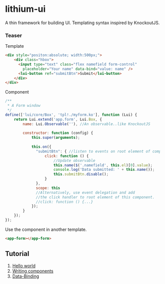lithium-ui
==========

A thin framework for building UI. Templating syntax inspired by KnockoutJS.

### Teaser
Template
```html
<div style="positon:absolute; width:500px;">
    <div class="hbox">
      <input type="text" class="flex namefield form-control"
        placeholder="Your name" data-bind="value: name" />
      <lui-button ref="submitBtn">Submit</lui-button>
    </div>
</div>
```
Component
```javascript
/**
 * A Form window
 */
define(['lui/core/Box', 'tpl!./myform.ko'], function (Lui) {
    return Lui.extend('app.form', Lui.Box, {
        name: Lui.Observable(''), //An observable..like KnockoutJS
        
        constructor: function (config) {
            this.super(arguments);
          
            this.on({
              "submitBtn": { //listen to events on root element of component
                  click: function () {
                      //Update observable
                      this.name($('.namefield', this.el)[0].value);
                      console.log('Data submitted: ' + this.name());
                      this.submitBtn.disable();
                  }
              },
              scope: this
              //Alternatively, use event delegation and add
              //the click handler to root element of this component.
              //click: function () {...}
            });
        }
    });
});
```
Use the component in another template.
```html
<app-form></app-form>
```

Tutorial
------
1. [Hello world](https://github.com/Munawwar/lithium-ui/wiki/Tutorial-1-Hello-World)
2. [Writing components](https://github.com/Munawwar/lithium-ui/wiki/Tutorial-2-Write-a-Component)
3. [Data-Binding](https://github.com/Munawwar/lithium-ui/wiki/Tutorial-3-Data-Binding)
